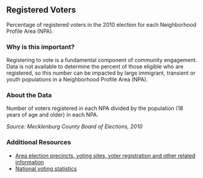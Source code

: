## Registered Voters
Percentage of registered voters in the 2010 election for each Neighborhood Profile Area (NPA).

### Why is this important?
Registering to vote is a fundamental component of community engagement. Data is not available to determine the percent of those eligible who are registered, so this number can be impacted by large immigrant, transient or youth populations in a Neighborhood Profile Area (NPA).

### About the Data
Number of voters  registered in each NPA divided by the population (18 years of age and older) in each NPA.

_Source: Mecklenburg County Board of Elections, 2010_

### Additional Resources
+ [Area election precincts, voting sites, voter registration and other related information](http://www.charmeck.org/mecklenburg/county/BOE)
+ [National voting statistics](http://www.eac.gov/research/election_administration_and_voting_survey.aspx)
